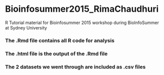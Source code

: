 # Bioinfosummer2015_RimaChaudhuri
R Tutorial material for Bioinfosummer 2015 workshop during BioInfoSummer at Sydney University

### The .Rmd file contains all R code for analysis
### The .html file is the output of the .Rmd file
### The 2 datasets we went through are included as .csv files
